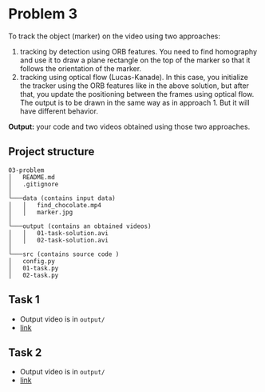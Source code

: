# Problem 3

To track the object (marker) on the video using two approaches:

1. tracking by detection using ORB features. You need to find homography and use it to draw a plane rectangle on the top of the marker so that it follows the orientation of the marker.
2. tracking using optical flow (Lucas-Kanade). In this case, you initialize the tracker using the ORB features like in the above solution, but after that, you update the positioning between the frames using optical flow. The output is to be drawn in the same way as in approach 1. But it will have different behavior.

**Output:** your code and two videos obtained using those two approaches.

## Project structure

```
03-problem
│   README.md
│   .gitignore
│
└───data (contains input data)
│   │   find_chocolate.mp4
│   │   marker.jpg
│   
└───output (contains an obtained videos)
│   │   01-task-solution.avi
│   │   02-task-solution.avi
│
└───src (contains source code )
│   config.py
│   01-task.py
│   02-task.py
```

## Task 1

+ Output video is in `output/`
+ [link](https://github.com/kryvokhyzha/examples-and-courses/tree/master/it-jim-labs/03-problem/output/01-task-solution.mp4)

## Task 2

+ Output video is in `output/`
+ [link](https://github.com/kryvokhyzha/examples-and-courses/tree/master/it-jim-labs/03-problem/output/02-task-solution.mp4)
